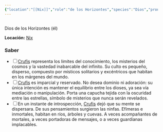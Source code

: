 ```yaml
---
{"location":"[[Nix]]","role":"de los Horizontes","species":"Dios","pronouns":"él","reference":"","description":"Dios de los Horizontes (él)","statblock":"","type":"person","dg-publish":true,"dg-publish-dm":true,"permalink":"/personas/crufis/","dgPassFrontmatter":true}
---
```


<p><span><div data-callout-metadata="" data-callout-fold="" data-callout="info" class="callout node-insert-event"><div class="callout-title" dir="auto"><div class="callout-icon"><svg width="16" height="16"></svg></div><div class="callout-title-inner">Dios de los Horizontes (él)</div></div><div class="callout-content">
<p dir="auto"><strong>Locación:</strong> <a data-tooltip-position="top" aria-label="Lugares/Nix.md" data-href="Lugares/Nix.md" href="Lugares/Nix.md" class="internal-link" target="_blank" rel="noopener nofollow">Nix</a></p>
</div></div></span></p><h3><span>Saber</span></h3><div><ul class="contains-task-list"><li data-task="x" class="dataview task-list-item is-checked"><input type="checkbox" class="dataview task-list-item-checkbox"><span><a data-tooltip-position="top" aria-label="Personas/Crufis" data-href="Personas/Crufis" href="Personas/Crufis" class="internal-link" target="_blank" rel="noopener nofollow">Crufis</a> representa los límites del conocimiento, los misterios del cosmos y la vastedad inabarcable del infinito. Su culto es pequeño, disperso, compuesto por místicos solitarios y excéntricos que habitan en los márgenes del mundo.</span></li><li data-task="x" class="dataview task-list-item is-checked"><input type="checkbox" class="dataview task-list-item-checkbox"><span><a data-tooltip-position="top" aria-label="Personas/Crufis" data-href="Personas/Crufis" href="Personas/Crufis" class="internal-link" target="_blank" rel="noopener nofollow">Crufis</a> es imparcial y reservado. No desea dominio ni adoración: su única intención es mantener el equilibrio entre los dioses, ya sea vía mediación o manipulación. Porta una capucha tejida con la oscuridad entre las estrellas, símbolo de misterios que nunca serán revelados.</span></li><li data-task="x" class="dataview task-list-item is-checked"><input type="checkbox" class="dataview task-list-item-checkbox"><span>En un instante de introspección, <a data-tooltip-position="top" aria-label="Personas/Crufis" data-href="Personas/Crufis" href="Personas/Crufis" class="internal-link" target="_blank" rel="noopener nofollow">Crufis</a> dejó que su mente se dispersara. De sus pensamientos surgieron las ninfas. Efímeras e inmortales, habitan en ríos, árboles y cuevas. A veces acompañantes de mortales, a veces portadoras de mensajes, o a veces guardianas implacables.</span></li></ul></div>